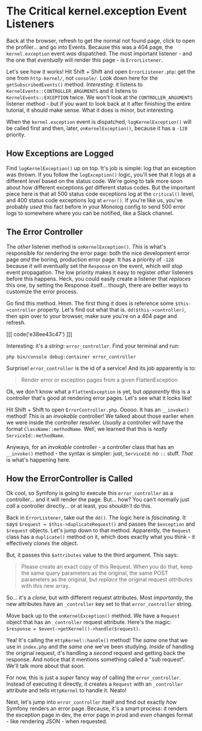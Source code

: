 # The Critical kernel.exception Event Listeners

Back at the browser, refresh to get the normal not found page, click to open
the profiler... and go into Events. Because this was a 404 page, the
`kernel.exception` event *was* dispatched. The most important listener - and the
one that *eventually* will render this page - is `ErrorListener`.

Let's see how it works! Hit Shift + Shift and open `ErrorListener.php`: get the
one from `http-kernel/`, not `console/`. Look down here for the
`getSubscribedEvents()` method. *Interesting*: it listens to
`KernelEvents::CONTROLLER_ARGUMENTS` and it listens to `KernelEvents::EXCEPTION`
twice. We won't look at the `CONTROLLER_ARGUMENTS` listener method - but if you
want to look back at it after finishing the entire tutorial, it should make sense.
What it does is minor, but interesting.

When the `kernel.exception` event is dispatched, `logKernelException()` will be
called first and then, later, `onKernelException()`, because it has a `-128`
priority.

## How Exceptions are Logged

Find `logKernelException()` up on top. It's job is simple: log that
an exception was thrown. If you follow the `logException()` logic, you'll see
that it logs at a different *level* based on the status code. We're going to talk
more soon about how different exceptions *get* different status codes. But the
important piece here is that all 500 status code exceptions log at the `critical()`
level, and 400 status code exceptions log at `error()`. If you're like us, you've
probably *used* this fact before in your Monolog config to send 500 error logs
to somewhere where you can be notified, like a Slack channel.

## The Error Controller

The *other* listener method is `onKernelException()`. *This* is what's responsible
for rendering the error page: both the nice development error page *and* the
boring, production error page. It has a priority of `-128` because *it* will
eventually set the `Response` on the event, which will *stop* event propagation.
The low priority makes it easy to register *other* listeners before this happens.
Heck, you could easily create a listener that *replaces* this one, by setting
the Response itself... though, there are better ways to customize the error
process.

Go find this method. Hmm. The first thing it does is reference some
`$this->controller` property. Let's find out what that is.
`dd($this->controller)`, then spin over to your browser, make sure you're on a
404 page and refresh.

[[[ code('e38ee43c47') ]]]

Interesting: it's a *string*: `error_controller`. Find your terminal and run:

```terminal
php bin/console debug:container error_controller
```

Surprise! `error_controller` is the id of a service! And its job apparently is to:

> Render error or exception pages from a given FlattenException

Ok, we don't know what a `FlattenException` is yet, but *apparently* this is
a controller that's good at rendering error pages. Let's see what it looks like!

Hit Shift + Shift to open `ErrorController.php`. Ooooo. It has an `__invoke()`
method! *This* is an *invokable* controller! We talked about those earlier when
we were inside the controller resolver. *Usually* a controller will have the
format `ClassName::methodName`. Well, we learned that this is *really*
`ServiceId::methodName`.

Anyways, for an *invokable* controller - a controller class that has an
`__invoke()` method - the syntax is simpler: just, `ServiceId`: no `::` stuff.
*That* is what's happening here.

## How the ErrorController is Called

Ok cool, so Symfony is going to execute this `error_controller` as a controller...
and it will render the page. But... how? You can't normally just *call* a controller
directly... or at least, you *shouldn't* do this.

Back in `ErrorListener`, take out the `dd()`. The logic here is *fascinating*.
It says `$request = $this->duplicateRequest()` and passes the `$exception` and
`$request` objects. Let's jump down to that method. Apparently, the `Request` class
has a `duplicate()` method on it, which does exactly what you think - it
effectively *clones* the object.

But, it passes this `$attributes` value to the third argument. This says:

> Please create an exact copy of this Request. When you do that, keep the same
> query parameters as the original, the same POST parameters as the original,
> but *replace* the original request *attributes* with this new array.

So... it's a *clone*, but with different request attributes. Most *importantly*,
the new attributes have an `_controller` key set to that `error_controller` string.

Move back up to the `onKernelException()` method. We have a `Request` object
that has an `_controller` request attribute. Here's the magic:
`$response = $event->getKernel()->handle($request)`.

Yea! It's calling the `HttpKernel::handle()` method! The *same* one that we
use in `index.php` and the *same* one we've been studying. *Inside* of handling
the original request, it's handling a *second* request and getting back the
response. And notice that it mentions something called a "sub request". We'll
talk more about that soon.

For now, this is just a *super* fancy way of calling the `error_controller`. Instead
of executing it directly, it creates a `Request` with an `_controller` attribute
and tells `HttpKernel` to handle it. Neato!

Next, let's jump into `error_controller` itself and find out exactly *how*
Symfony renders an error page. Because, it's a smart process: it renders the
exception page in dev, the error page in prod and *even* changes format - like
rendering JSON - when requested.
